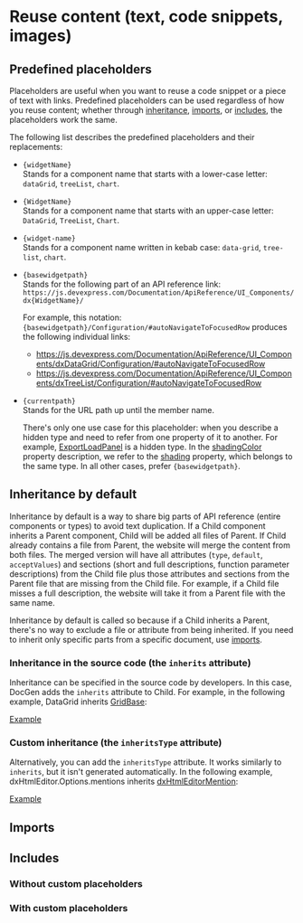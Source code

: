 # Reuse content (text, code snippets, images)

## Predefined placeholders

Placeholders are useful when you want to reuse a code snippet or a piece of text with links. Predefined placeholders can be used regardless of how you reuse content; whether through [inheritance](#inheritance-by-default), [imports](#imports), or [includes](#includes), the placeholders work the same.

The following list describes the predefined placeholders and their replacements:

- `{widgetName}`    
Stands for a component name that starts with a lower-case letter: `dataGrid`, `treeList`, `chart`.

- `{WidgetName}`        
Stands for a component name that starts with an upper-case letter: `DataGrid`, `TreeList`, `Chart`.

- `{widget-name}`       
Stands for a component name written in kebab case: `data-grid`, `tree-list`, `chart`.

- `{basewidgetpath}`        
Stands for the following part of an API reference link:     
`https://js.devexpress.com/Documentation/ApiReference/UI_Components/dx{WidgetName}/`

    For example, this notation: `{basewidgetpath}/Configuration/#autoNavigateToFocusedRow` produces the following individual links:

    - https://js.devexpress.com/Documentation/ApiReference/UI_Components/dxDataGrid/Configuration/#autoNavigateToFocusedRow
    - https://js.devexpress.com/Documentation/ApiReference/UI_Components/dxTreeList/Configuration/#autoNavigateToFocusedRow
    
- `{currentpath}`          
Stands for the URL path up until the member name.

    There's only one use case for this placeholder: when you describe a hidden type and need to refer from one property of it to another. For example, [ExportLoadPanel](https://github.com/DevExpress/devextreme-documentation/tree/20_2/api-reference/_hidden/ExportLoadPanel) is a hidden type. In the [shadingColor](https://github.com/DevExpress/devextreme-documentation/blob/20_2/api-reference/_hidden/ExportLoadPanel/shadingColor.md) property description, we refer to the [shading](https://github.com/DevExpress/devextreme-documentation/blob/20_2/api-reference/_hidden/ExportLoadPanel/shading.md) property, which belongs to the same type. In all other cases, prefer `{basewidgetpath}`.

## Inheritance by default

Inheritance by default is a way to share big parts of API reference (entire components or types) to avoid text duplication. If a Child component inherits a Parent component, Child will be added all files of Parent. If Child already contains a file from Parent, the website will merge the content from both files. The merged version will have all attributes (`type`, `default`, `acceptValues`) and sections (short and full descriptions, function parameter descriptions) from the Child file plus those attributes and sections from the Parent file that are missing from the Child file. For example, if a Child file misses a full description, the website will take it from a Parent file with the same name.

Inheritance by default is called so because if a Child inherits a Parent, there's no way to exclude a file or attribute from being inherited. If you need to inherit only specific parts from a specific document, use [imports](#imports).

### Inheritance in the source code (the `inherits` attribute)

Inheritance can be specified in the source code by developers. In this case, DocGen adds the `inherits` attribute to Child. For example, in the following example, DataGrid inherits [GridBase](https://github.com/DevExpress/devextreme-documentation/tree/20_2/api-reference/10%20UI%20Components/GridBase):

[Example](https://raw.githubusercontent.com/DevExpress/devextreme-documentation/20_2/api-reference/10%20UI%20Components/dxDataGrid/dxDataGrid.md)

### Custom inheritance (the `inheritsType` attribute)

Alternatively, you can add the `inheritsType` attribute. It works similarly to `inherits`, but it isn't generated automatically. In the following example, dxHtmlEditor.Options.mentions inherits [dxHtmlEditorMention](https://github.com/DevExpress/devextreme-documentation/tree/20_2/api-reference/_hidden/dxHtmlEditorMention):

[Example](https://raw.githubusercontent.com/DevExpress/devextreme-documentation/20_2/api-reference/10%20UI%20Components/dxHtmlEditor/1%20Configuration/mentions/mentions.md)

## Imports

## Includes

### Without custom placeholders

### With custom placeholders